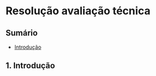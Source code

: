 # Resolução avaliação técnica

<a id="sumario"></a>

## Sumário

<!-- TOC -->

- [Introdução](#introduction)

<!-- /TOC -->

<a id="introduction"></a>

## 1. Introdução
